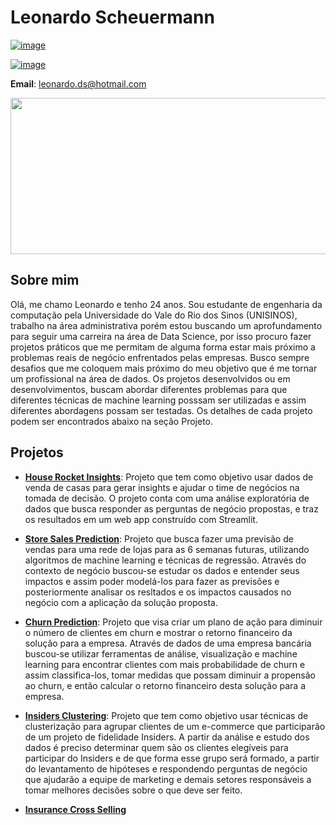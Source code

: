 # Leonardo Scheuermann

[![image](https://img.shields.io/badge/LinkedIn-0077B5?style=for-the-badge&logo=linkedin&logoColor=white)](https://www.linkedin.com/in/leonardo-scheuermann-a9b3a0209/)

[![image](https://img.shields.io/badge/Instagram-E4405F?style=for-the-badge&logo=instagram&logoColor=white)](https://www.instagram.com/leonardodsch/)

**Email**: leonardo.ds@hotmail.com

<p align="center">
  <img width="1000" height="250" src="https://user-images.githubusercontent.com/76128123/114486454-540e3c80-9be4-11eb-8a90-8a50adb51c4e.png"/>
</p>

## Sobre mim

Olá, me chamo Leonardo e tenho 24 anos. Sou estudante de engenharia da computação pela Universidade do Vale do Rio dos Sinos (UNISINOS), trabalho na área administrativa porém estou buscando um aprofundamento para seguir uma carreira na área de Data Science, por isso procuro fazer projetos práticos que me permitam de alguma forma estar mais próximo a problemas reais de negócio enfrentados pelas empresas. Busco sempre desafios que me coloquem mais próximo do meu objetivo que é me tornar um profissional na área de dados. Os projetos desenvolvidos ou em desenvolvimentos, buscam abordar diferentes problemas para que diferentes técnicas de machine learning posssam ser utilizadas e assim diferentes abordagens possam ser testadas. Os detalhes de cada projeto podem ser encontrados abaixo na seção Projeto.


## Projetos

- **[House Rocket Insights](https://github.com/Leonardodsch/house-rocket-insights)**: Projeto que tem como objetivo usar dados de venda de casas para gerar insights e ajudar o time de negócios na tomada de decisão. O projeto conta com uma análise exploratória de dados que busca responder as perguntas de negócio propostas, e traz os resultados em um web app construído com Streamlit.

- **[Store Sales Prediction](https://github.com/Leonardodsch/store-sales-prediction)**: Projeto que busca fazer uma previsão de vendas para uma rede de lojas para as 6 semanas futuras, utilizando algoritmos de machine learning e técnicas de regressão. Através do contexto de negócio buscou-se estudar os dados e entender seus impactos e assim poder modelá-los para fazer as previsões e posteriormente analisar os resltados e os impactos causados no negócio com a aplicação da solução proposta.
 
- **[Churn Prediction](https://github.com/Leonardodsch/churn-prediction)**: Projeto que visa criar um plano de ação para diminuir o número de clientes em churn e mostrar o retorno financeiro da solução para a empresa. Através de dados de uma empresa bancária buscou-se utilizar ferramentas de análise, visualização e machine learning para encontrar clientes com mais probabilidade de churn e assim classifica-los, tomar medidas que possam diminuir a propensão ao churn, e então calcular o retorno financeiro desta solução para a empresa. 

- **[Insiders Clustering](https://github.com/Leonardodsch/insiders-clustering)**: Projeto que tem como objetivo usar técnicas de clusterização para agrupar clientes de um e-commerce que participarão de um projeto de fidelidade Insiders. A partir da análise e estudo dos dados é preciso determinar quem são os clientes elegíveis para participar do Insiders e de que forma esse grupo será formado, a partir do levantamento de hipóteses e respondendo perguntas de negócio que ajudarão a equipe de marketing e demais setores responsáveis a tomar melhores decisões sobre o que deve ser feito.

- **[Insurance Cross Selling](https://github.com/Leonardodsch/cross-sell)**


